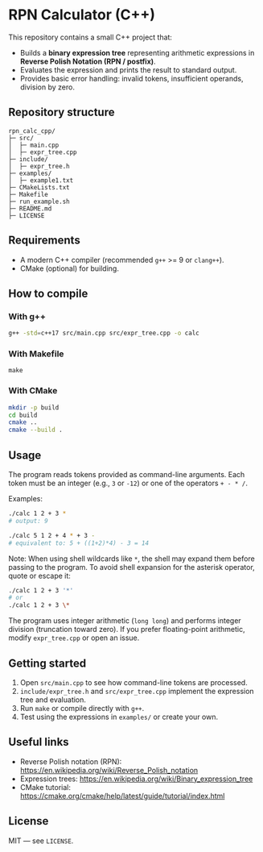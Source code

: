 # RPN Calculator (C++)

This repository contains a small C++ project that:
- Builds a **binary expression tree** representing arithmetic expressions in **Reverse Polish Notation (RPN / postfix)**.
- Evaluates the expression and prints the result to standard output.
- Provides basic error handling: invalid tokens, insufficient operands, division by zero.

## Repository structure

```
rpn_calc_cpp/
├─ src/
│  ├─ main.cpp
│  ├─ expr_tree.cpp
├─ include/
│  ├─ expr_tree.h
├─ examples/
│  ├─ example1.txt
├─ CMakeLists.txt
├─ Makefile
├─ run_example.sh
├─ README.md
├─ LICENSE
```

## Requirements

- A modern C++ compiler (recommended `g++` >= 9 or `clang++`).
- CMake (optional) for building.

## How to compile

### With g++
```bash
g++ -std=c++17 src/main.cpp src/expr_tree.cpp -o calc
```

### With Makefile
```
make
```

### With CMake
```bash
mkdir -p build
cd build
cmake ..
cmake --build .
```

## Usage
The program reads tokens provided as command-line arguments. Each token must be an integer (e.g., `3` or `-12`) or one of the operators `+ - * /`.

Examples:
```bash
./calc 1 2 + 3 *
# output: 9

./calc 5 1 2 + 4 * + 3 -
# equivalent to: 5 + ((1+2)*4) - 3 = 14
```

Note: When using shell wildcards like `*`, the shell may expand them before passing to the program. To avoid shell expansion for the asterisk operator, quote or escape it:
```bash
./calc 1 2 + 3 '*'
# or
./calc 1 2 + 3 \*
```

The program uses integer arithmetic (`long long`) and performs integer division (truncation toward zero). If you prefer floating-point arithmetic, modify `expr_tree.cpp` or open an issue.

## Getting started
1. Open `src/main.cpp` to see how command-line tokens are processed.
2. `include/expr_tree.h` and `src/expr_tree.cpp` implement the expression tree and evaluation.
3. Run `make` or compile directly with `g++`.
4. Test using the expressions in `examples/` or create your own.

## Useful links
- Reverse Polish notation (RPN): https://en.wikipedia.org/wiki/Reverse_Polish_notation
- Expression trees: https://en.wikipedia.org/wiki/Binary_expression_tree
- CMake tutorial: https://cmake.org/cmake/help/latest/guide/tutorial/index.html

## License
MIT — see `LICENSE`.
